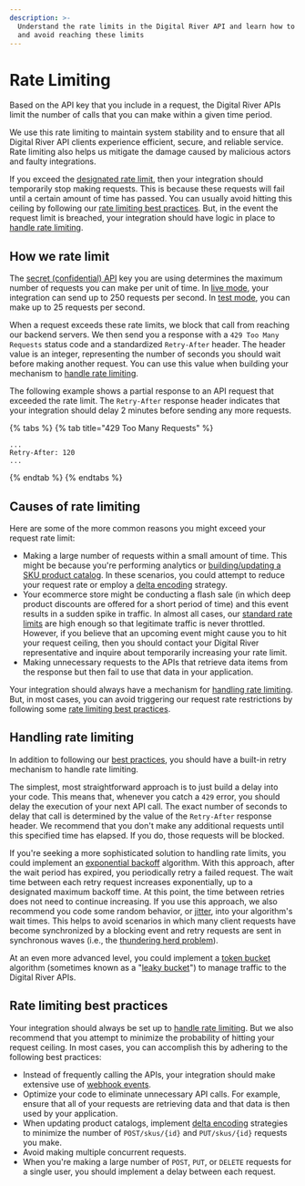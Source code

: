 ```yaml
---
description: >-
  Understand the rate limits in the Digital River API and learn how to handle
  and avoid reaching these limits
---
```


# Rate Limiting

Based on the API key that you include in a request, the Digital River APIs limit the number of calls that you can make within a given time period.

We use this rate limiting to maintain system stability and to ensure that all Digital River API clients experience efficient, secure, and reliable service. Rate limiting also helps us mitigate the damage caused by malicious actors and faulty integrations.

If you exceed the [designated rate limit](rate-limiting.md#how-we-rate-limit), then your integration should temporarily stop making requests. This is because these requests will fail until a certain amount of time has passed. You can usually avoid hitting this ceiling by following our [rate limiting best practices](rate-limiting.md#rate-limiting-best-practices). But, in the event the request limit is breached, your integration should have logic in place to [handle rate limiting](rate-limiting.md#handling-rate-limiting).

## How we rate limit

The [secret (confidential) API](api-structure.md#confidential-keys) key you are using determines the maximum number of requests you can make per unit of time. In [live mode](api-structure.md#test-and-production-environments), your integration can send up to 250 requests per second. In [test mode](api-structure.md#test-and-production-environments), you can make up to 25 requests per second.

When a request exceeds these rate limits, we block that call from reaching our backend servers. We then send you a response with a `429 Too Many Requests` status code and a standardized `Retry-After` header. The header value is an integer, representing the number of seconds you should wait before making another request. You can use this value when building your mechanism to [handle rate limiting](rate-limiting.md#handling-rate-limiting).

The following example shows a partial response to an API request that exceeded the rate limit. The `Retry-After` response header indicates that your integration should delay 2 minutes before sending any more requests.

{% tabs %}
{% tab title="429 Too Many Requests" %}
```
...
Retry-After: 120
...
```
{% endtab %}
{% endtabs %}

## Causes of rate limiting

Here are some of the more common reasons you might exceed your request rate limit:

* Making a large number of requests within a small amount of time. This might be because you're performing analytics or [building/updating a SKU product catalog](../product-management/creating-and-updating-skus.md). In these scenarios, you could attempt to reduce your request rate or employ a [delta encoding](https://en.wikipedia.org/wiki/Delta\_encoding) strategy.
* Your ecommerce store might be conducting a flash sale (in which deep product discounts are offered for a short period of time) and this event results in a sudden spike in traffic. In almost all cases, our [standard rate limits](rate-limiting.md#how-we-rate-limit) are high enough so that legitimate traffic is never throttled. However, if you believe that an upcoming event might cause you to hit your request ceiling, then you should contact your Digital River representative and inquire about temporarily increasing your rate limit.
* Making unnecessary requests to the APIs that retrieve data items from the response but then fail to use that data in your application.

Your integration should always have a mechanism for [handling rate limiting](rate-limiting.md#handling-rate-limiting). But, in most cases, you can avoid triggering our request rate restrictions by following some [rate limiting best practices](rate-limiting.md#rate-limiting-best-practices).

## Handling rate limiting

In addition to following our [best practices](rate-limiting.md#rate-limiting-best-practices), you should have a built-in retry mechanism to handle rate limiting.

The simplest, most straightforward approach is to just build a delay into your code. This means that, whenever you catch a `429` error, you should delay the execution of your next API call. The exact number of seconds to delay that call is determined by the value of the `Retry-After` response header. We recommend that you don't make any additional requests until this specified time has elapsed. If you do, those requests will be blocked.

If you're seeking a more sophisticated solution to handling rate limits, you could implement an [exponential backoff](https://en.wikipedia.org/wiki/Exponential\_backoff) algorithm. With this approach, after the wait period has expired, you periodically retry a failed request. The wait time between each retry request increases exponentially, up to a designated maximum backoff time. At this point, the time between retries does not need to continue increasing. If you use this approach, we also recommend you code some random behavior, or [jitter](https://en.wikipedia.org/wiki/Jitter), into your algorithm's wait times. This helps to avoid scenarios in which many client requests have become synchronized by a blocking event and retry requests are sent in synchronous waves (i.e., the [thundering herd problem](https://en.wikipedia.org/wiki/Thundering\_herd\_problem)).

At an even more advanced level, you could implement a [token bucket](https://en.wikipedia.org/wiki/Token\_bucket) algorithm (sometimes known as a "[leaky bucket](https://medium.com/smyte/rate-limiter-df3408325846)") to manage traffic to the Digital River APIs.

## Rate limiting best practices

Your integration should always be set up to [handle rate limiting](rate-limiting.md#handling-rate-limiting). But we also recommend that you attempt to minimize the probability of hitting your request ceiling. In most cases, you can accomplish this by adhering to the following best practices:

* Instead of frequently calling the APIs, your integration should make extensive use of [webhook events](../order-management/events-and-webhooks-1/).
* Optimize your code to eliminate unnecessary API calls. For example, ensure that all of your requests are retrieving data and that data is then used by your application.
* When updating product catalogs, implement [delta encoding](https://en.wikipedia.org/wiki/Delta\_encoding) strategies to minimize the number of `POST/skus/{id}` and `PUT/skus/{id}` requests you make.
* Avoid making multiple concurrent requests.
* When you're making a large number of `POST`, `PUT`, or `DELETE` requests for a single user, you should implement a delay between each request.
